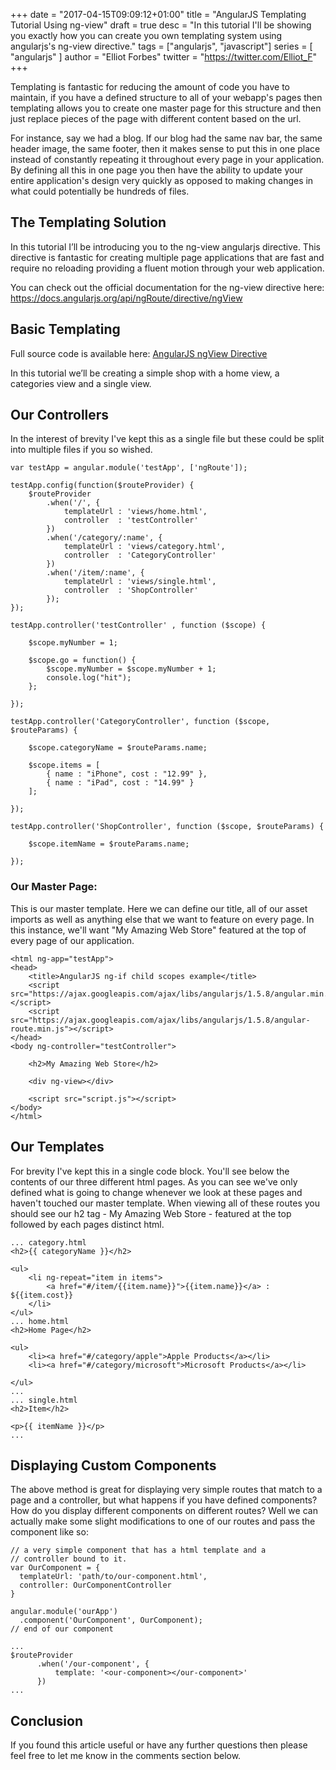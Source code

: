 +++
date = "2017-04-15T09:09:12+01:00"
title = "AngularJS Templating Tutorial Using ng-view"
draft = true
desc = "In this tutorial I'll be showing you exactly how you can create you own templating system using angularjs's ng-view directive."
tags = ["angularjs", "javascript"]
series = [ "angularjs" ]
author = "Elliot Forbes"
twitter = "https://twitter.com/Elliot_F"
+++

Templating is fantastic for reducing the amount of code you have to maintain, if you have a defined structure to all of your webapp's pages then templating allows you to create one master page for this structure and then just replace pieces of the page with different content based on the url.

For instance, say we had a blog. If our blog had the same nav bar, the same header image, the same footer, then it makes sense to put this in one place instead of constantly repeating it throughout every page in your application. By defining all this in one page you then have the ability to update your entire application's design very quickly as opposed to making changes in what could potentially be hundreds of files.

## The Templating Solution

In this tutorial I’ll be introducing you to the ng-view angularjs directive. This directive is fantastic for creating multiple page applications that are fast and require no reloading providing a fluent motion through your web application.

You can check out the official documentation for the ng-view directive here: https://docs.angularjs.org/api/ngRoute/directive/ngView

## Basic Templating

<div class="github-link">
Full source code is available here: <a href="https://github.com/elliotforbes/AngularJS-1.4.5-ngView">AngularJS ngView Directive</a>
</div>

In this tutorial we’ll be creating a simple shop with a home view, a categories view and a single view. 

## Our Controllers

In the interest of brevity I've kept this as a single file but these could be split into multiple files if you so wished.

~~~
var testApp = angular.module('testApp', ['ngRoute']);

testApp.config(function($routeProvider) {
    $routeProvider
        .when('/', {
            templateUrl : 'views/home.html',
            controller  : 'testController'
        })
        .when('/category/:name', {
            templateUrl : 'views/category.html',
            controller  : 'CategoryController'
        })
        .when('/item/:name', {
            templateUrl : 'views/single.html',
            controller  : 'ShopController'
        });
});

testApp.controller('testController' , function ($scope) {
    
    $scope.myNumber = 1;
    
    $scope.go = function() {
        $scope.myNumber = $scope.myNumber + 1;
        console.log("hit");
    };
    
});

testApp.controller('CategoryController', function ($scope, $routeParams) {
    
    $scope.categoryName = $routeParams.name;
    
    $scope.items = [
        { name : "iPhone", cost : "12.99" },
        { name : "iPad", cost : "14.99" }
    ];
    
});

testApp.controller('ShopController', function ($scope, $routeParams) {
    
    $scope.itemName = $routeParams.name;

});
~~~

### Our Master Page:

This is our master template. Here we can define our title, all of our asset imports as well as anything else that we want to feature on every page. In this instance, we'll want "My Amazing Web Store" featured at the top of every page of our application.

~~~
<html ng-app="testApp">
<head>
    <title>AngularJS ng-if child scopes example</title>
    <script src="https://ajax.googleapis.com/ajax/libs/angularjs/1.5.8/angular.min.js"></script>
    <script src="https://ajax.googleapis.com/ajax/libs/angularjs/1.5.8/angular-route.min.js"></script>
</head>
<body ng-controller="testController">
    
    <h2>My Amazing Web Store</h2>
    
    <div ng-view></div>
    
    <script src="script.js"></script>
</body>
</html>
~~~

## Our Templates

For brevity I've kept this in a single code block. You'll see below the contents of our three different html pages. As you can see we've only defined what is going to change whenever we look at these pages and haven't touched our master template. When viewing all of these routes you should see our h2 tag - My Amazing Web Store - featured at the top followed by each pages distinct html.

~~~
... category.html
<h2>{{ categoryName }}</h2>

<ul>
    <li ng-repeat="item in items">
        <a href="#/item/{{item.name}}">{{item.name}}</a> : ${{item.cost}}
    </li>
</ul>
... home.html
<h2>Home Page</h2>

<ul>
    <li><a href="#/category/apple">Apple Products</a></li>
    <li><a href="#/category/microsoft">Microsoft Products</a></li>
    
</ul>
... 
... single.html
<h2>Item</h2>

<p>{{ itemName }}</p>
...
~~~

## Displaying Custom Components

The above method is great for displaying very simple routes that match to a page and a controller, but what happens if you have defined components? How do you display different components on different routes? Well we can actually make some slight modifications to one of our routes and pass the component like so:

~~~
// a very simple component that has a html template and a
// controller bound to it.
var OurComponent = {
  templateUrl: 'path/to/our-component.html',
  controller: OurComponentController
}

angular.module('ourApp')
  .component('OurComponent', OurComponent);
// end of our component

...
$routeProvider
      .when('/our-component', {
          template: '<our-component></our-component>'
      })
...
~~~

## Conclusion

If you found this article useful or have any further questions then please feel free to let me know in the comments section below.